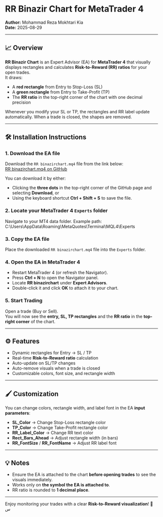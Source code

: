# RR Binazir Chart for MetaTrader 4

**Author:** Mohammad Reza Mokhtari Kia  
**Date:** 2025-08-29  

---

## 📈 Overview
**RR Binazir Chart** is an Expert Advisor (EA) for **MetaTrader 4** that visually displays rectangles and calculates **Risk-to-Reward (RR) ratios** for your open trades.  
It draws:
- A **red rectangle** from Entry to Stop-Loss (SL)
- A **green rectangle** from Entry to Take-Profit (TP)
- The **RR ratio** in the top-right corner of the chart with one decimal precision  

Whenever you modify your SL or TP, the rectangles and RR label update automatically. When a trade is closed, the shapes are removed.

---

## 🛠 Installation Instructions

### 1. Download the EA file
Download the `RR binazirchart.mq4` file from the link below:  
[RR binazirchart.mq4 on GitHub](https://github.com/mr-mm12/MT4/blob/main/RR%20binazirchart.mq4)  

You can download it by either:  
- Clicking the **three dots** in the top-right corner of the GitHub page and selecting **Download**, or  
- Using the keyboard shortcut **Ctrl + Shift + S** to save the file.

### 2. Locate your MetaTrader 4 `Experts` folder  
Navigate to your MT4 data folder. Example path:  
C:\Users<YourUserName>\AppData\Roaming\MetaQuotes\Terminal<YourTerminalID>\MQL4\Experts

### 3. Copy the EA file  
Place the downloaded `RR binazirchart.mq4` file into the `Experts` folder.

### 4. Open the EA in MetaTrader 4  
- Restart MetaTrader 4 (or refresh the Navigator).  
- Press **Ctrl + N** to open the Navigator panel.  
- Locate **RR binazirchart** under **Expert Advisors**.  
- Double-click it and click **OK** to attach it to your chart.

### 5. Start Trading  
Open a trade (Buy or Sell).  
You will now see the **entry, SL, TP rectangles** and the **RR ratio** in the **top-right corner** of the chart.

---

## ⚙ Features
- Dynamic rectangles for Entry → SL / TP  
- Real-time **Risk-to-Reward ratio** calculation  
- Auto-update on SL/TP changes  
- Auto-remove visuals when a trade is closed  
- Customizable colors, font size, and rectangle width  

---

## 🖌 Customization
You can change colors, rectangle width, and label font in the EA **input parameters**:
- **SL_Color** → Change Stop-Loss rectangle color
- **TP_Color** → Change Take-Profit rectangle color
- **RR_Label_Color** → Change RR text color
- **Rect_Bars_Ahead** → Adjust rectangle width (in bars)
- **RR_FontSize** / **RR_FontName** → Adjust RR label font

---

## 💡 Notes
- Ensure the EA is attached to the chart **before opening trades** to see the visuals immediately.
- Works only on **the symbol the EA is attached to**.
- RR ratio is rounded to **1 decimal place**.

---

Enjoy monitoring your trades with a clear **Risk-to-Reward visualization**! 🚀
س
